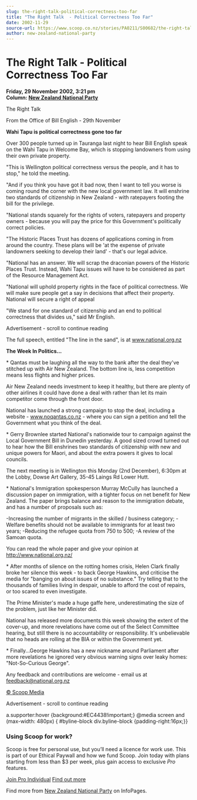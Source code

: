 ```yaml
---
slug: the-right-talk-political-correctness-too-far
title: "The Right Talk  - Political Correctness Too Far"
date: 2002-11-29
source-url: https://www.scoop.co.nz/stories/PA0211/S00682/the-right-talk-political-correctness-too-far.htm
author: new-zealand-national-party
---
```

The Right Talk - Political Correctness Too Far
==============================================

**Friday, 29 November 2002, 3:21 pm**  
**Column: [New Zealand National Party](https://info.scoop.co.nz/New_Zealand_National_Party)**

  
The Right Talk

From the Office of Bill English - 29th November

**Wahi Tapu is political correctness gone too far**

Over 300 people turned up in Tauranga last night to hear Bill English speak on the Wahi Tapu in Welcome Bay, which is stopping landowners from using their own private property.

"This is Wellington political correctness versus the people, and it has to stop," he told the meeting.

"And if you think you have got it bad now, then I want to tell you worse is coming round the corner with the new local government law. It will enshrine two standards of citizenship in New Zealand - with ratepayers footing the bill for the privilege.

"National stands squarely for the rights of voters, ratepayers and property owners - because you will pay the price for this Government's politically correct policies.

"The Historic Places Trust has dozens of applications coming in from around the country. These plans will be 'at the expense of private landowners seeking to develop their land' - that's our legal advice.

"National has an answer. We will scrap the draconian powers of the Historic Places Trust. Instead, Wahi Tapu issues will have to be considered as part of the Resource Management Act.

"National will uphold property rights in the face of political correctness. We will make sure people get a say in decisions that affect their property. National will secure a right of appeal

"We stand for one standard of citizenship and an end to political correctness that divides us," said Mr English.

Advertisement - scroll to continue reading





The full speech, entitled "The line in the sand", is at www.national.org.nz

**The Week In Politics...**

\* Qantas must be laughing all the way to the bank after the deal they've stitched up with Air New Zealand. The bottom line is, less competition means less flights and higher prices.

Air New Zealand needs investment to keep it healthy, but there are plenty of other airlines it could have done a deal with rather than let its main competitor come through the front door.

National has launched a strong campaign to stop the deal, including a website - www.noqantas.co.nz \- where you can sign a petition and tell the Government what you think of the deal.

\* Gerry Brownlee started National's nationwide tour to campaign against the Local Government Bill in Dunedin yesterday. A good sized crowd turned out to hear how the Bill enshrines two standards of citizenship with new and unique powers for Maori, and about the extra powers it gives to local councils.

The next meeting is in Wellington this Monday (2nd December), 6:30pm at the Lobby, Dowse Art Gallery, 35-45 Laings Rd Lower Hutt.

\* National's Immigration spokesperson Murray McCully has launched a discussion paper on immigration, with a tighter focus on net benefit for New Zealand. The paper brings balance and reason to the immigration debate, and has a number of proposals such as:

\-Increasing the number of migrants in the skilled / business category; -Welfare benefits should not be available to immigrants for at least two years; -Reducing the refugee quota from 750 to 500; -A review of the Samoan quota.

You can read the whole paper and give your opinion at http://www.national.org.nz/

\* After months of silence on the rotting homes crisis, Helen Clark finally broke her silence this week - to back George Hawkins, and criticise the media for "banging on about issues of no substance." Try telling that to the thousands of families living in despair, unable to afford the cost of repairs, or too scared to even investigate.

The Prime Minister's made a huge gaffe here, underestimating the size of the problem, just like her Minister did.

National has released more documents this week showing the extent of the cover-up, and more revelations have come out of the Select Committee hearing, but still there is no accountability or responsibility. It's unbelievable that no heads are rolling at the BIA or within the Government yet.

\* Finally...George Hawkins has a new nickname around Parliament after more revelations he ignored very obvious warning signs over leaky homes: "Not-So-Curious George".

Any feedback and contributions are welcome - email us at feedback@national.org.nz

  

[© Scoop Media](http://www.scoop.co.nz/about/terms.html)  

Advertisement - scroll to continue reading



a.supporter:hover {background:#EC4438!important;} @media screen and (max-width: 480px) { #byline-block div.byline-block {padding-right:16px;}}

### Using Scoop for work?

Scoop is free for personal use, but you’ll need a licence for work use. This is part of our Ethical Paywall and how we fund Scoop. Join today with plans starting from less than $3 per week, plus gain access to exclusive _Pro_ features.  
  
[Join Pro Individual](https://pro.scoop.co.nz/Individual/?from=ProIn24) [Find out more](https://pro.scoop.co.nz/using-scoop-for-work/?from=ProIn24)

Find more from [New Zealand National Party](https://info.scoop.co.nz/New_Zealand_National_Party) on InfoPages.